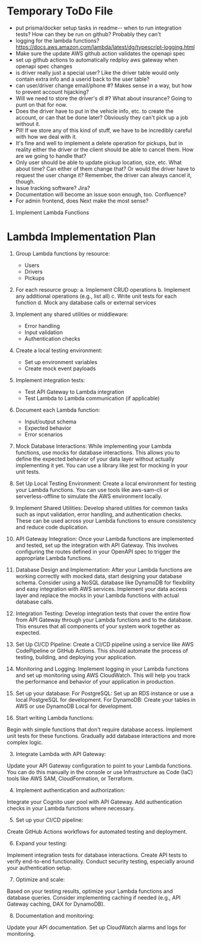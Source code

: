 # Temporary ToDo File

- put prisma/docker setup tasks in readme-- when to run integration tests? How can they be run on github? Probably they can't
- logging for the lambda functions? https://docs.aws.amazon.com/lambda/latest/dg/typescript-logging.html
- Make sure the update AWS github action validates the openapi spec
- set up github actions to automatically redploy aws gateway when openapi spec changes
- is driver really just a special user? Like the driver table would only contain extra info and a userid back to the user table?
- can user/driver change email/phone #? Makes sense in a way, but how to prevent account hijacking?
- Will we need to store the driver's dl #? What about insurance? Going to punt on that for now.
- Does the driver have to put in the vehicle info, etc. to create the account, or can that be done later? Obviously they can't pick up a job without it.
- PII! If we store any of this kind of stuff, we have to be incredibly careful with how we deal with it.
- It's fine and well to implement a delete operation for pickups, but in reality either the driver or the client should be able to cancel them. How are we going to handle that?
- Only user should be able to update pickup location, size, etc. What about time? Can either of them change that? Or would the driver have to request the user change it? Remember, the driver can always cancel it, though.
- Issue tracking software? Jira?
- Documentation will become an issue soon enough, too. Confluence?
- For admin frontend, does Next make the most sense?

1. Implement Lambda Functions
# Lambda Implementation Plan

   1. Group Lambda functions by resource:
      - Users
      - Drivers
      - Pickups

   2. For each resource group:
      a. Implement CRUD operations
      b. Implement any additional operations (e.g., list all)
      c. Write unit tests for each function
      d. Mock any database calls or external services

   3. Implement any shared utilities or middleware:
      - Error handling
      - Input validation
      - Authentication checks

   4. Create a local testing environment:
      - Set up environment variables
      - Create mock event payloads

   5. Implement integration tests:
      - Test API Gateway to Lambda integration
      - Test Lambda to Lambda communication (if applicable)

   6. Document each Lambda function:
      - Input/output schema
      - Expected behavior
      - Error scenarios
      
2. Mock Database Interactions:
  While implementing your Lambda functions, use mocks for database interactions. This allows you to define the expected behavior of your data layer without actually implementing it yet. You can use a library like jest for mocking in your unit tests.
3. Set Up Local Testing Environment:
  Create a local environment for testing your Lambda functions. You can use tools like aws-sam-cli or serverless-offline to simulate the AWS environment locally.
4. Implement Shared Utilities:
  Develop shared utilities for common tasks such as input validation, error handling, and authentication checks. These can be used across your Lambda functions to ensure consistency and reduce code duplication.
5. API Gateway Integration:
  Once your Lambda functions are implemented and tested, set up the integration with API Gateway. This involves configuring the routes defined in your OpenAPI spec to trigger the appropriate Lambda functions.
6. Database Design and Implementation:
  After your Lambda functions are working correctly with mocked data, start designing your database schema. Consider using a NoSQL database like DynamoDB for flexibility and easy integration with AWS services. Implement your data access layer and replace the mocks in your Lambda functions with actual database calls.
7. Integration Testing:
  Develop integration tests that cover the entire flow from API Gateway through your Lambda functions and to the database. This ensures that all components of your system work together as expected.
8. Set Up CI/CD Pipeline:
  Create a CI/CD pipeline using a service like AWS CodePipeline or GitHub Actions. This should automate the process of testing, building, and deploying your application.
9. Monitoring and Logging:
  Implement logging in your Lambda functions and set up monitoring using AWS CloudWatch. This will help you track the performance and behavior of your application in production.

1. Set up your database:
   For PostgreSQL: Set up an RDS instance or use a local PostgreSQL for development.
   For DynamoDB: Create your tables in AWS or use DynamoDB Local for development.

2. Start writing Lambda functions:

Begin with simple functions that don't require database access.
Implement unit tests for these functions.
Gradually add database interactions and more complex logic.

3. Integrate Lambda with API Gateway:

Update your API Gateway configuration to point to your Lambda functions.
You can do this manually in the console or use Infrastructure as Code (IaC) tools like AWS SAM, CloudFormation, or Terraform.

4. Implement authentication and authorization:

Integrate your Cognito user pool with API Gateway.
Add authentication checks in your Lambda functions where necessary.

5. Set up your CI/CD pipeline:

Create GitHub Actions workflows for automated testing and deployment.

6. Expand your testing:

Implement integration tests for database interactions.
Create API tests to verify end-to-end functionality.
Conduct security testing, especially around your authentication setup.

7. Optimize and scale:

Based on your testing results, optimize your Lambda functions and database queries.
Consider implementing caching if needed (e.g., API Gateway caching, DAX for DynamoDB).

8. Documentation and monitoring:

Update your API documentation.
Set up CloudWatch alarms and logs for monitoring.
